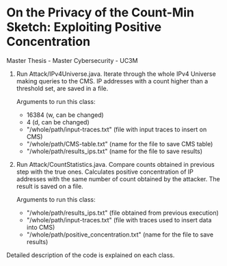 # On the Privacy of the Count-Min Sketch: Exploiting Positive Concentration

Master Thesis - Master Cybersecurity - UC3M

1. Run Attack/IPv4Universe.java. 
   Iterate through the whole IPv4 Universe making queries to the CMS. IP addresses with a count higher than a threshold set, are saved in a file.

   Arguments to run this class:
	  - 16384 				                   (w, can be changed)
	  - 4 				                       (d, can be changed)
	  - "/whole/path/input-traces.txt"	 (file with input traces to insert on CMS)
	  - "/whole/path/CMS-table.txt" 	   (name for the file to save CMS table)
	  - "/whole/path/results_ips.txt" 	 (name for the file to save results)
		

2. Run Attack/CountStatistics.java. 
   Compare counts obtained in previous step with the true ones. Calculates positive concentration of IP addresses with the same number of count obtained by    the attacker. The result is saved on a file.

   Arguments to run this class:
	  -  "/whole/path/results_ips.txt" 		            (file obtained from previous execution)
	  -  "/whole/path/input-traces.txt" 		          (file with traces used to insert data into CMS)
	  -  "/whole/path/positive_concentration.txt"     (name for the file to save results)


Detailed description of the code is explained on each class.

